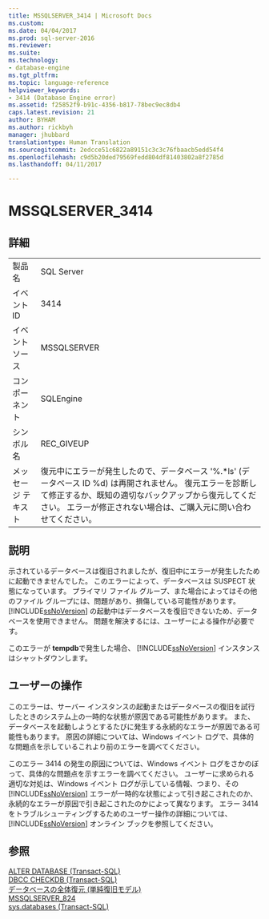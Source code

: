 ```yaml
---
title: MSSQLSERVER_3414 | Microsoft Docs
ms.custom: 
ms.date: 04/04/2017
ms.prod: sql-server-2016
ms.reviewer: 
ms.suite: 
ms.technology:
- database-engine
ms.tgt_pltfrm: 
ms.topic: language-reference
helpviewer_keywords:
- 3414 (Database Engine error)
ms.assetid: f25852f9-b91c-4356-b817-78bec9ec8db4
caps.latest.revision: 21
author: BYHAM
ms.author: rickbyh
manager: jhubbard
translationtype: Human Translation
ms.sourcegitcommit: 2edcce51c6822a89151c3c3c76fbaacb5edd54f4
ms.openlocfilehash: c9d5b20ded79569fedd804df81403802a8f2785d
ms.lasthandoff: 04/11/2017

---
```

# <a name="mssqlserver3414"></a>MSSQLSERVER_3414
  
## <a name="details"></a>詳細  
  
|||  
|-|-|  
|製品名|SQL Server|  
|イベント ID|3414|  
|イベント ソース|MSSQLSERVER|  
|コンポーネント|SQLEngine|  
|シンボル名|REC_GIVEUP|  
|メッセージ テキスト|復元中にエラーが発生したので、データベース '%.*ls' (データベース ID %d) は再開されません。 復元エラーを診断して修正するか、既知の適切なバックアップから復元してください。 エラーが修正されない場合は、ご購入元に問い合わせてください。|  
  
## <a name="explanation"></a>説明  
示されているデータベースは復旧されましたが、復旧中にエラーが発生したために起動できませんでした。 このエラーによって、データベースは SUSPECT 状態になっています。 プライマリ ファイル グループ、また場合によってはその他のファイル グループには、問題があり、損傷している可能性があります。 [!INCLUDE[ssNoVersion](../../includes/ssnoversion-md.md)] の起動中はデータベースを復旧できないため、データベースを使用できません。 問題を解決するには、ユーザーによる操作が必要です。  
  
このエラーが **tempdb**で発生した場合、 [!INCLUDE[ssNoVersion](../../includes/ssnoversion-md.md)] インスタンスはシャットダウンします。  
  
## <a name="user-action"></a>ユーザーの操作  
このエラーは、サーバー インスタンスの起動またはデータベースの復旧を試行したときのシステム上の一時的な状態が原因である可能性があります。 また、データベースを起動しようとするたびに発生する永続的なエラーが原因である可能性もあります。 原因の詳細については、Windows イベント ログで、具体的な問題点を示しているこれより前のエラーを調べてください。  
  
このエラー 3414 の発生の原因については、Windows イベント ログをさかのぼって、具体的な問題点を示すエラーを調べてください。 ユーザーに求められる適切な対処は、Windows イベント ログが示している情報、つまり、その [!INCLUDE[ssNoVersion](../../includes/ssnoversion-md.md)] エラーが一時的な状態によって引き起こされたのか、永続的なエラーが原因で引き起こされたのかによって異なります。 エラー 3414 をトラブルシューティングするためのユーザー操作の詳細については、 [!INCLUDE[ssNoVersion](../../includes/ssnoversion-md.md)] オンライン ブックを参照してください。  
  
## <a name="see-also"></a>参照  
[ALTER DATABASE &#40;Transact-SQL&#41;](~/t-sql/statements/alter-database-transact-sql-set-options.md)  
[DBCC CHECKDB &#40;Transact-SQL&#41;](~/t-sql/database-console-commands/dbcc-checkdb-transact-sql.md)  
[データベースの全体復元 &#40;単純復旧モデル&#41;](~/relational-databases/backup-restore/complete-database-restores-simple-recovery-model.md)  
[MSSQLSERVER_824](~/relational-databases/errors-events/mssqlserver-824-database-engine-error.md)  
[sys.databases &#40;Transact-SQL&#41;](~/relational-databases/system-catalog-views/sys-databases-transact-sql.md)  
  

